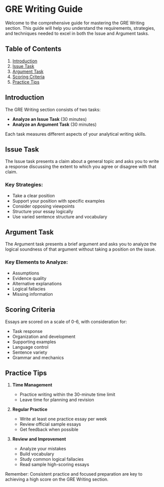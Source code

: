 # GRE Writing Guide

Welcome to the comprehensive guide for mastering the GRE Writing section. This guide will help you understand the requirements, strategies, and techniques needed to excel in both the Issue and Argument tasks.

## Table of Contents

1. [Introduction](#introduction)
2. [Issue Task](#issue-task)
3. [Argument Task](#argument-task)
4. [Scoring Criteria](#scoring-criteria)
5. [Practice Tips](#practice-tips)

## Introduction

The GRE Writing section consists of two tasks:
- **Analyze an Issue Task** (30 minutes)
- **Analyze an Argument Task** (30 minutes)

Each task measures different aspects of your analytical writing skills.

## Issue Task

The Issue task presents a claim about a general topic and asks you to write a response discussing the extent to which you agree or disagree with that claim.

### Key Strategies:
- Take a clear position
- Support your position with specific examples
- Consider opposing viewpoints
- Structure your essay logically
- Use varied sentence structure and vocabulary

## Argument Task

The Argument task presents a brief argument and asks you to analyze the logical soundness of that argument without taking a position on the issue.

### Key Elements to Analyze:
- Assumptions
- Evidence quality
- Alternative explanations
- Logical fallacies
- Missing information

## Scoring Criteria

Essays are scored on a scale of 0-6, with consideration for:
- Task response
- Organization and development
- Supporting examples
- Language control
- Sentence variety
- Grammar and mechanics

## Practice Tips

1. **Time Management**
   - Practice writing within the 30-minute time limit
   - Leave time for planning and revision

2. **Regular Practice**
   - Write at least one practice essay per week
   - Review official sample essays
   - Get feedback when possible

3. **Review and Improvement**
   - Analyze your mistakes
   - Build vocabulary
   - Study common logical fallacies
   - Read sample high-scoring essays

Remember: Consistent practice and focused preparation are key to achieving a high score on the GRE Writing section.
